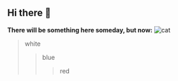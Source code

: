 ## Hi there 👋
**There will be something here someday, but now:**
![cat]([C:\Users\User\Desktop\programmer.jpg](https://tenor.com/ru/view/emy-d%C3%A9part-gif-18075952005016085494))
>white
>>blue
>>>red
